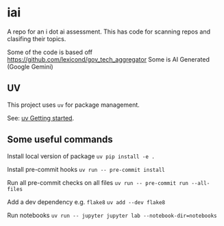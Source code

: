 # iai
A repo for an i dot ai assessment. This has code for scanning repos and clasifing their topics.

Some of the code is based off https://github.com/lexicond/gov_tech_aggregator
Some is AI Generated (Google Gemini)


## UV

This project uses `uv` for package management.

See: [uv Getting started](https://docs.astral.sh/uv/getting-started/).

## Some useful commands

Install local version of package
`uv pip install -e .`

Install pre-commit hooks
`uv run -- pre-commit install`

Run all pre-commit checks on all files
`uv run -- pre-commit run --all-files`

Add a dev dependency e.g. `flake8`
`uv add --dev flake8`

Run notebooks
`uv run -- jupyter jupyter lab --notebook-dir=notebooks`
